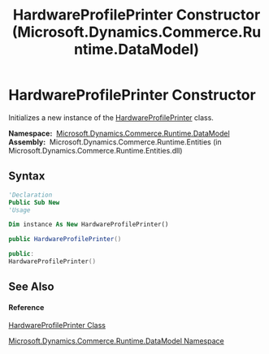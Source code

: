 ﻿---
title: HardwareProfilePrinter Constructor  (Microsoft.Dynamics.Commerce.Runtime.DataModel)
TOCTitle: HardwareProfilePrinter Constructor
ms:assetid: M:Microsoft.Dynamics.Commerce.Runtime.DataModel.HardwareProfilePrinter.#ctor
ms:mtpsurl: https://technet.microsoft.com/en-us/library/microsoft.dynamics.commerce.runtime.datamodel.hardwareprofileprinter.hardwareprofileprinter(v=AX.60)
ms:contentKeyID: 62209763
ms.date: 05/18/2015
mtps_version: v=AX.60
f1_keywords:
- Microsoft.Dynamics.Commerce.Runtime.DataModel.HardwareProfilePrinter.#ctor
dev_langs:
- CSharp
- C++
- VB
---

# HardwareProfilePrinter Constructor

Initializes a new instance of the [HardwareProfilePrinter](hardwareprofileprinter-class-microsoft-dynamics-commerce-runtime-datamodel.md) class.

**Namespace:**  [Microsoft.Dynamics.Commerce.Runtime.DataModel](microsoft-dynamics-commerce-runtime-datamodel-namespace.md)  
**Assembly:**  Microsoft.Dynamics.Commerce.Runtime.Entities (in Microsoft.Dynamics.Commerce.Runtime.Entities.dll)

## Syntax

``` vb
'Declaration
Public Sub New
'Usage

Dim instance As New HardwareProfilePrinter()
```

``` csharp
public HardwareProfilePrinter()
```

``` c++
public:
HardwareProfilePrinter()
```

## See Also

#### Reference

[HardwareProfilePrinter Class](hardwareprofileprinter-class-microsoft-dynamics-commerce-runtime-datamodel.md)

[Microsoft.Dynamics.Commerce.Runtime.DataModel Namespace](microsoft-dynamics-commerce-runtime-datamodel-namespace.md)

